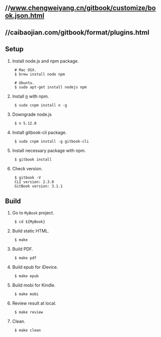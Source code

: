## //www.chengweiyang.cn/gitbook/customize/book.json.html 
## //caibaojian.com/gitbook/format/plugins.html
## Setup

1. Install node.js and npm package.

        # Mac OSX.
        $ brew install node npm

        # Ubuntu.
        $ sudo apt-get install nodejs npm

1. Install [n](https://github.com/tj/n) with npm.

        $ sudo cnpm install n -g
        
1. Downgrade node.js 

        $ n 5.12.0        

1. Install gitbook-cli package.

        $ sudo cnpm install -g gitbook-cli

1. Install necessary package with npm.

        $ gitbook install

1. Check version.

        $ gitbook -V
        CLI version: 2.3.0
        GitBook version: 3.1.1
 
## Build

1. Go to `MyBook` project.

        $ cd ${MyBook}

1. Build static HTML.

        $ make

1. Build PDF.

        $ make pdf

1. Build epub for iDevice.

        $ make epub

1. Build mobi for Kindle.

        $ make mobi

1. Review result at local.

        $ make review

1. Clean.

        $ make clean
